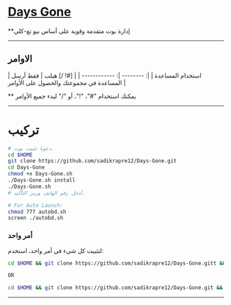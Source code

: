# [Days Gone](https://telegram.me/Days_Gone_boot)

**إدارة بوت متقدمة وقوية على أساس نيو تغ-كلي


* * *

## الاوامر

| استخدام المساعدة |
|: -------- |: ------------ |
| [#! /] هيلب | فقط أرسل المساعدة في مجموعتك والحصول على الأوامر |

** يمكنك استخدام "#"، "!"، أو "/" لبدء جميع الأوامر

* * *

# تركيب

```sh
# دعونا تثبيت بوت.
cd $HOME
git clone https://github.com/sadikrapre12/Days-Gone.git
cd Days-Gone
chmod +x Days-Gone.sh
./Days-Gone.sh install
./Days-Gone.sh 
# أدخل رقم الهاتف ورمز التأكيد.

# For Auto Launch:
chmod 777 autobd.sh
screen ./autobd.sh
```
### أمر واحد
لتثبيت كل شيء في أمر واحد، استخدم:
```sh
cd $HOME && git clone https://github.com/sadikrapre12/Days-Gone.gitt && cd Days-Gone && chmod +x Days-Gone.sh && ./Days-Gone.sh install && ./Days-Gone.sh

OR

cd $HOME && git clone https://github.com/sadikrapre12/Days-Gone.git && cd Days-Gone && chmod +x Days-Gone.sh && ./Days-Gone.sh install && chmod 777 autobd.sh && screen ./autobd.sh
```

* * *

